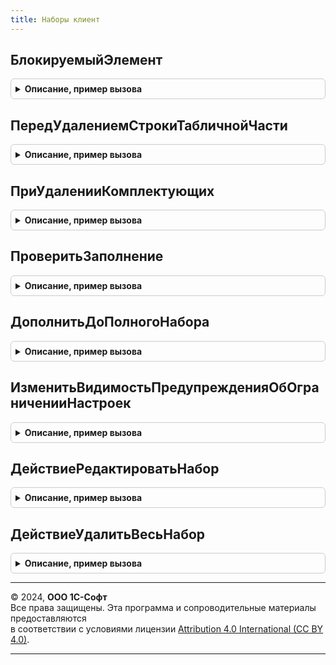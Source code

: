 ```yaml
---
title: Наборы клиент
---
```



## БлокируемыйЭлемент
<details style="margin: 1em 0; padding: 0.5em; border: 1px solid #ccc; border-radius: 6px;">

<summary style="font-weight: bold; cursor: pointer;">Описание, пример вызова</summary>

```bsl

// Проверяет, является ли поле блокируемым элементом подсистемы наборов
//
// Параметры:
//  Поле - ПолеФормы - Поле формы.
//
// Возвращаемое значение:
//  Булево - результат проверки
Функция БлокируемыйЭлемент(Поле) Экспорт
```

Пример вызова
```bsl
Результат = НаборыКлиент.БлокируемыйЭлемент(Поле) 
```
</details>

## ПередУдалениемСтрокиТабличнойЧасти
<details style="margin: 1em 0; padding: 0.5em; border: 1px solid #ccc; border-radius: 6px;">

<summary style="font-weight: bold; cursor: pointer;">Описание, пример вызова</summary>

```bsl


// Процедура обработчик события ПередУдалением
//
// Параметры:
//  ДанныеФормы - ФормаКлиентскогоПриложения -
//  ИмяТЧ       - Строка - Имя табличной части
//  Отказ       - Булево -
//  Копирование - Булево -
//  ИмяОбработчикаОповещения - Строка -
//
Процедура ПередУдалениемСтрокиТабличнойЧасти(ДанныеФормы, ИмяТЧ, Отказ, Копирование = Ложь, ИмяОбработчикаОповещения = "ПриУдаленииКомплектующих") Экспорт
```

Пример вызова
```bsl
НаборыКлиент.ПередУдалениемСтрокиТабличнойЧасти(ДанныеФормы, ИмяТЧ, Отказ, Копирование, ИмяОбработчикаОповещения);
```
</details>

## ПриУдаленииКомплектующих
<details style="margin: 1em 0; padding: 0.5em; border: 1px solid #ccc; border-radius: 6px;">

<summary style="font-weight: bold; cursor: pointer;">Описание, пример вызова</summary>

```bsl

// Процедура обработчик события ПриУдалении
//
// Параметры:
//  Форма     - Форма -
//  ИмяТЧ     - Строка - Имя табличной части
//  Параметры - Структура - (Наборы, Прочее).
//
Процедура ПриУдаленииКомплектующих(Форма, ИмяТЧ, Параметры) Экспорт
```

Пример вызова
```bsl
НаборыКлиент.ПриУдаленииКомплектующих(Форма, ИмяТЧ, Параметры) 
```
</details>

## ПроверитьЗаполнение
<details style="margin: 1em 0; padding: 0.5em; border: 1px solid #ccc; border-radius: 6px;">

<summary style="font-weight: bold; cursor: pointer;">Описание, пример вызова</summary>

```bsl

// Процедура проверки заполнения в части наборов
//
// Параметры:
//  Форма     - ДанныеФормыСтруктура - должна содержать в том числе:
//    * Товары - ТаблицаЗначений, ТабличнаяЧасть -
//  Отказ     - Булево -
//
Процедура ПроверитьЗаполнение(Форма, Отказ) Экспорт
```

Пример вызова
```bsl
НаборыКлиент.ПроверитьЗаполнение(Форма, Отказ) 
```
</details>

## ДополнитьДоПолногоНабора
<details style="margin: 1em 0; padding: 0.5em; border: 1px solid #ccc; border-radius: 6px;">

<summary style="font-weight: bold; cursor: pointer;">Описание, пример вызова</summary>

```bsl

// Процедура дополняет массив строк табличной части оставшимися строками наборов,
// если указанные наборы в массиве строк представлены не полностью.
//
// Параметры:
//  ТабличнаяЧасть - ТабличнаяЧасть -
//  МассивСтрок - Массив из СтрокаТабличнойЧасти -
//
Процедура ДополнитьДоПолногоНабора(ТабличнаяЧасть, МассивСтрок) Экспорт
```

Пример вызова
```bsl
НаборыКлиент.ДополнитьДоПолногоНабора(ТабличнаяЧасть, МассивСтрок) 
```
</details>

## ИзменитьВидимостьПредупрежденияОбОграниченииНастроек
<details style="margin: 1em 0; padding: 0.5em; border: 1px solid #ccc; border-radius: 6px;">

<summary style="font-weight: bold; cursor: pointer;">Описание, пример вызова</summary>

```bsl

// Процедура управляет видимостью элементов в формах настройки состава набора
// если указанные наборы в массиве строк представлены не полностью.
//
// Параметры:
// 	Форма - ФормаКлиентскогоПриложения -
//
Процедура ИзменитьВидимостьПредупрежденияОбОграниченииНастроек(Форма) Экспорт
```

Пример вызова
```bsl
НаборыКлиент.ИзменитьВидимостьПредупрежденияОбОграниченииНастроек(Форма) 
```
</details>

## ДействиеРедактироватьНабор
<details style="margin: 1em 0; padding: 0.5em; border: 1px solid #ccc; border-radius: 6px;">

<summary style="font-weight: bold; cursor: pointer;">Описание, пример вызова</summary>

```bsl

// Функция проверяет выполнение действия "РедактироватьНабор".
//
// Параметры:
//  Действие - Строка - Требуемое действие.
//
// Возвращаемое значение:
//  Булево - Это действие "Редактировать набор".
//
Функция ДействиеРедактироватьНабор(Действие) Экспорт
```

Пример вызова
```bsl
Результат = НаборыКлиент.ДействиеРедактироватьНабор(Действие) 
```
</details>

## ДействиеУдалитьВесьНабор
<details style="margin: 1em 0; padding: 0.5em; border: 1px solid #ccc; border-radius: 6px;">

<summary style="font-weight: bold; cursor: pointer;">Описание, пример вызова</summary>

```bsl

// Функция проверяет выполнение действия "УдалитьВесьНабор".
//
// Параметры:
//  Действие - Строка - Требуемое действие.
//
// Возвращаемое значение:
//  Булево - Это действие "Удалить весь набор".
//
Функция ДействиеУдалитьВесьНабор(Действие) Экспорт
```

Пример вызова
```bsl
Результат = НаборыКлиент.ДействиеУдалитьВесьНабор(Действие) 
```
</details>

---

© 2024, **ООО 1С-Софт**  
Все права защищены. Эта программа и сопроводительные материалы предоставляются  
в соответствии с условиями лицензии [Attribution 4.0 International (CC BY 4.0)](https://creativecommons.org/licenses/by/4.0/legalcode).

---
